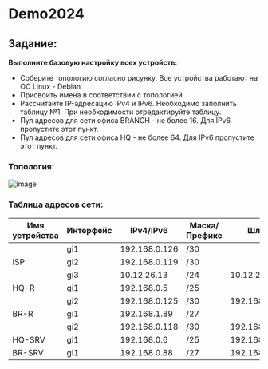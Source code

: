 # Demo2024
## Задание:
__Выполните базовую настройку всех устройств:__
- Соберите топологию согласно рисунку. Все устройства работают на OC Linux - Debian
- Присвоить имена в соответствии с топологией
- Рассчитайте IP-адресацию IPv4 и IPv6. Необходимо заполнить таблицу №1. При необходимости отредактируйте таблицу.
- Пул адресов для сети офиса BRANCH - не более 16. Для IPv6 пропустите этот пункт.
- Пул адресов для сети офиса HQ - не более 64. Для IPv6 пропустите этот пункт.
### Топология:
![image](https://github.com/Gogol15/demo2024/assets/79337104/51b36e26-b2b1-4eb3-9f1c-9eb4fe1913c5)

### Таблица адресов сети:
| Имя устройства | Интерфейс |   IPv4/IPv6   | Маска/Префикс |      Шлюз      |
| -------------- | --------- | ------------- | ------------- | -------------- |
|                | gi1       | 192.168.0.126 | /30           |                |
| ISP            | gi2       | 192.168.0.119 | /30           |                |
|                | gi3       | 10.12.26.13   | /24           | 10.12.26.254   |
| HQ-R           | gi1       | 192.168.0.5   | /25           |                |
|                | gi2       | 192.168.0.125 | /30           | 192.168.0.126  |
| BR-R           | gi1       | 192.168.1.89  | /27           |                |
|                | gi2       | 192.168.0.118 | /30           | 192.168.0.119  |
| HQ-SRV         | gi1       | 192.168.0.6   | /25           | 192.168.0.5    |
| BR-SRV         | gi1       | 192.168.0.88  | /27           | 192.168.0.89   |

